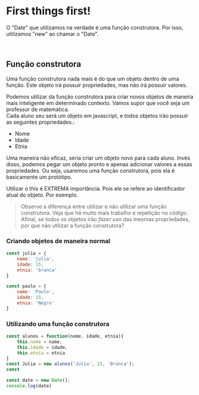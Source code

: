 # First things first! 
O "Date" que utilizamos na verdade é uma função construtora.
Por isso, utilizamos "new" ao chamar o "Date".
    
</br>

## Função construtora 
Uma função construtora nada mais é do que um objeto dentro de uma função.
Este objeto irá possuir propriedades, mas não irá possuir valores.

Podemos utilizar da função construtora para criar novos objetos de maneira mais inteligente
em determinado contexto.
Vamos supor que você seja um professor de matemática.  </br>
Cada aluno seu será um objeto em javascript, e todos objetos irão possuir as seguintes propriedades.: 
- Nome
- Idade 
- Etnia 

Uma maneira não eficaz, seria criar um objeto novo para cada aluno.
Invés disso, podemos pegar um objeto pronto e apenas adicionar valores a essas propriedades.
Ou seja, usaremos uma função construtora, pois ela é basicamente um protótipo.

Utilizar o this é EXTREMA importância. Pois ele se refere ao identificador atual do objeto.
Por exemplo.

> Observe a diferença entre utilizar e não utilizar uma função construtora. Veja que há muito mais trabalho e repetição no código. Afinal, se todos os objetos irão _fazer uso_ das mesmas propriedades, por que não utilizar a função construtora? 

### Criando objetos de maneira normal
```js
const julia = {
    name: 'julia',
    idade: 15,
    etnia: 'branca'
}

const paulo = {
    name: 'Paulo',
    idade: 15,
    etnia: 'Negro'
}
```

### Utilizando uma função construtora 
```js
const alunos = function(nome, idade, etnia){
    this.nome = name,
    this.idade = idade,
    this.etnia = etnia
}
const Julia = new alunos('Julia', 15, 'Branca');
const 

const date = new Date();
console.log(date)